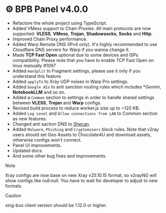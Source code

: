 # ⚙️ BPB Panel v4.0.0

- Refactore the whole project using TypeScript.
- Added VMess support to Chain Proxies. All main protocols are now supported: **VLESS**, **VMess**, **Trojan**, **Shadowsocks**, **Socks** and **Http**.
- Improved Chain Proxy performance.
- Added Warp Remote DNS (IPv4 only). It's highly recommended to use Cloudflare DNS servers for Warp if you wanna change it.
- Made **TCP Fast Open** optional due to some devices and ISPs compatibility. Please note that you have to enable TCP Fast Open on linux manually #1097
- Added `maxSplit` to Fragment settings, please use it only if you understand this feature.
- Added `applyTo` to Xray UDP noises in Warp Pro settings.
- Added `Google AIs` to anti sanction routing rules which includes **Gemini*, **NotebookLLM** and so on.
- Added a `Common` section to settings in order to handle shared settings between **VLESS**, **Trojan** and **Warp** configs.
- Revised build process to reduce worker.js size up to ~120 KB.
- Added `Log Level` and `Allow connections from LAN` to Common section as new features.
- Changed anti saction DNS to [Shecan](https://shecan.ir/).
- Added `Malware`, `Phishing` and `Cryptominers` block rules. Note that v2ray users should set Geo Assets to Chocolate4U and download assets, otherwise configs won't connect.
- Panel UI improvements.
- Updated docs.
- And some other bug fixes and improvements.

> [!NOTE]
> Xray configs are now base on new Xray v25.10.15 format, so v2rayNG will show configs like null:null. You have to wait for developer to adjust to new formats.

> [!CAUTION]
> sing-box client version should be 1.12.0 or higher.
